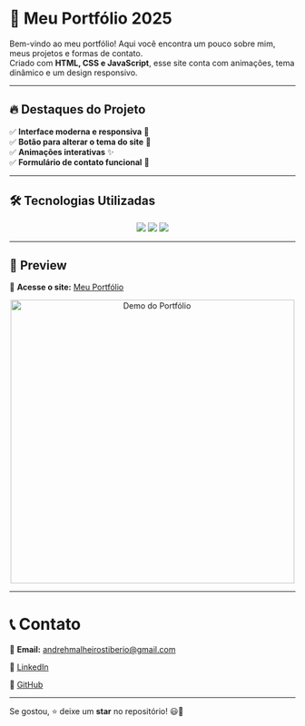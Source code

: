 # 🚀 Meu Portfólio 2025  

Bem-vindo ao meu portfólio! Aqui você encontra um pouco sobre mim, meus projetos e formas de contato.  
Criado com **HTML, CSS e JavaScript**, esse site conta com animações, tema dinâmico e um design responsivo.  

---

## 🔥 Destaques do Projeto  
✅ **Interface moderna e responsiva** 📱  
✅ **Botão para alterar o tema do site** 🎨  
✅ **Animações interativas** ✨  
✅ **Formulário de contato funcional** 📩  

---

## 🛠️ Tecnologias Utilizadas  
<div align="center">
  <img src="https://img.shields.io/badge/HTML5-E34F26?style=for-the-badge&logo=html5&logoColor=white" />
  <img src="https://img.shields.io/badge/CSS3-1572B6?style=for-the-badge&logo=css3&logoColor=white" />
  <img src="https://img.shields.io/badge/JavaScript-F7DF1E?style=for-the-badge&logo=javascript&logoColor=black" />
</div>  

---

## 📸 Preview  
🔗 **Acesse o site:** [Meu Portfólio](https://andreh-malheiros.github.io/Portifolio-2025/)  

<p align="center">
  <img src="https://media.giphy.com/media/3o7abKhOpu0NwenH3O/giphy.gif" width="500" alt="Demo do Portfólio">
</p>

---
# 📞 Contato  

📧 **Email:** [andrehmalheirostiberio@gmail.com](mailto:andrehmalheirostiberio@gmail.com)  

🔗 [LinkedIn](https://www.linkedin.com/in/andreh-malheiros/)  

🐙 [GitHub](https://github.com/Andreh-Malheiros)  

---

Se gostou, ⭐ deixe um **star** no repositório! 😃🚀  

